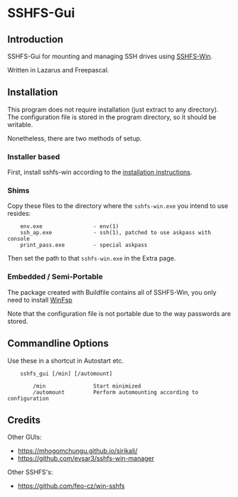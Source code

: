 # SSHFS-Gui

## Introduction
SSHFS-Gui for mounting and managing SSH drives using [SSHFS-Win](https://github.com/billziss-gh/sshfs-win).

Written in Lazarus and Freepascal.

## Installation

This program does not require installation (just extract to any directory). The configuration file is stored in the program directory,
so it should be writable.

Nonetheless, there are two methods of setup.

### Installer based
First, install sshfs-win according to the [installation instructions](https://github.com/billziss-gh/sshfs-win/blob/master/README.md).

### Shims
Copy these files to the directory where the `sshfs-win.exe` you intend to use resides:
```
    env.exe                - env(1)
    ssh_ap.exe             - ssh(1), patched to use askpass with console
    print_pass.exe         - special askpass
```

Then set the path to that `sshfs-win.exe` in the Extra page.

### Embedded / Semi-Portable

The package created with Buildfile contains all of SSHFS-Win, you only need to install [WinFsp](https://github.com/billziss-gh/winfsp/releases)

Note that the configuration file is not portable due to the way passwords are stored.

## Commandline Options

Use these in a shortcut in Autostart etc.

```
    sshfs_gui [/min] [/automount]

        /min               Start minimized
        /automount         Perform automounting according to configuration
```


## Credits

Other GUIs:

 * https://mhogomchungu.github.io/sirikali/
 * https://github.com/evsar3/sshfs-win-manager

Other SSHFS's:
 * https://github.com/feo-cz/win-sshfs
